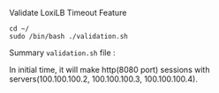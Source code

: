 

Validate LoxiLB Timeout Feature

```
cd ~/
sudo /bin/bash ./validation.sh
```

Summary `validation.sh` file :

In initial time, it will make http(8080 port) sessions with servers(100.100.100.2, 100.100.100.3, 100.100.100.4).

